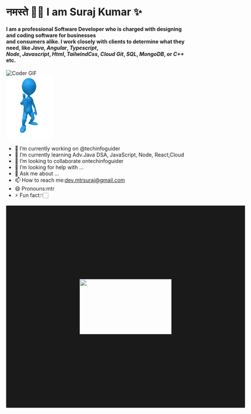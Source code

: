 <h1>नमस्ते 🙏🏻 I am Suraj Kumar ✨</h1>

<div flex>
 <div>
<h4>I am a professional Software Developer who is charged with designing and coding software for businesses <br> and consumers alike. I work closely with clients to determine what they need, like <i>Java</i>, <i>Angular</i>, <i>Typescript</i>, <br><i>Node</i>, <i>Javascript</i>, <i>Html</i>, <i>TailwindCss</i>, <i>Cloud</i> <i>Git</i>, <i>SQL</i>, <i>MongoDB</i>, or <i>C++</i> etc.</h4> 
  </div>
  <div>
<img alt="Coder GIF" height=250 width=350 margin=200 src="https://thumbs.gfycat.com/EvilNextDevilfish-small.gif" />  
</div>
  </div>
<img src="https://github.com/mtrsuraj/FullStack_Developer_With_Java/blob/main/gif/MtrGlad.gif" width="128"/>

- 🔭 I’m currently working on @techinfoguider
- 🌱 I’m currently learning Adv.Java DSA, JavaScript, Node, React,Cloud
- 👯 I’m looking to collaborate ontechinfoguider
- 🤔 I’m looking for help with ...
- 💬 Ask me about ...
- 📫 How to reach me:dev.mtrsuraj@gmail.com
- 😄 Pronouns:mtr
- ⚡ Fun fact:👇🏻
 <img height=150 width=250 border=200 src="https://media.giphy.com/media/vFKqnCdLPNOKc/giphy.gif" width="40" height="40" />

